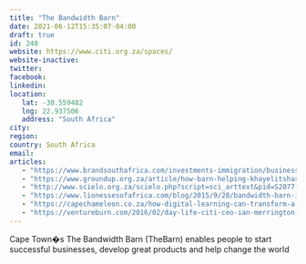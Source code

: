 ```yaml
---
title: "The Bandwidth Barn"
date: 2021-06-12T15:35:07-04:00
draft: true
id: 240
website: https://www.citi.org.za/spaces/
website-inactive: 
twitter: 
facebook: 
linkedin: 
location: 
   lat: -30.559482
   lng: 22.937506
   address: "South Africa"
city: 
region: 
country: South Africa
email: 
articles:
   - "https://www.brandsouthafrica.com/investments-immigration/business/investing/opportunities/bandwidthbarn"
   - "https://www.groundup.org.za/article/how-barn-helping-khayelitshas-entrepreneurs/"
   - "http://www.scielo.org.za/scielo.php?script=sci_arttext&pid=S2077-72132020000200005"
   - "https://www.lionessesofafrica.com/blog/2015/9/28/bandwidth-barn-in-cape-town-south-africa-is-interviewing-entrepreneurs-for-its-next-series-of-programmes"
   - "https://capechameleon.co.za/how-digital-learning-can-transform-a-township/"
   - "https://ventureburn.com/2016/02/day-life-citi-ceo-ian-merrington-native-article/"
---
```

Cape Town�s The Bandwidth Barn (TheBarn) enables people to start successful businesses, develop great products and help change the world   
